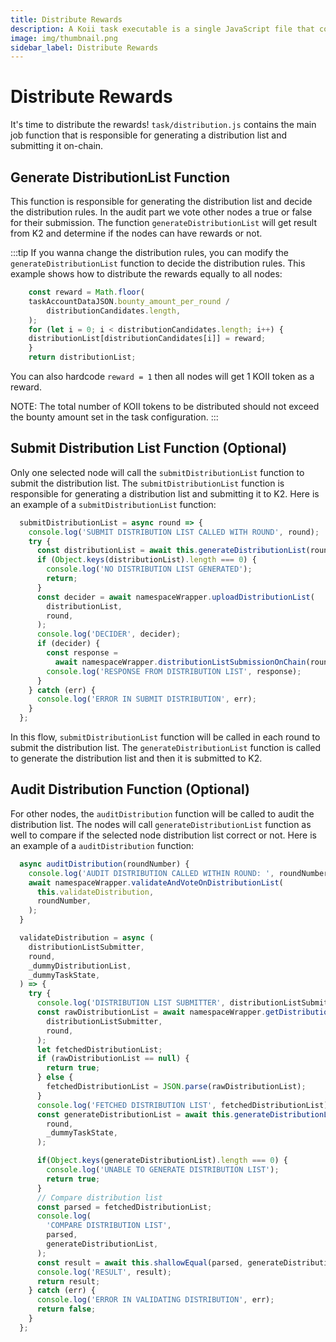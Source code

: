 ```yaml
---
title: Distribute Rewards
description: A Koii task executable is a single JavaScript file that contains all of the functions for a Koii task to function properly.
image: img/thumbnail.png
sidebar_label: Distribute Rewards
---
```


# Distribute Rewards

It's time to distribute the rewards! `task/distribution.js` contains the main job function that is responsible for generating a distribution list and submitting it on-chain.


## Generate DistributionList Function

This function is responsible for generating the distribution list and decide the distribution rules. In the audit part we vote other nodes a true or false for their submission. The function `generateDistributionList` will get result from K2 and determine if the nodes can have rewards or not.

:::tip
If you wanna change the distribution rules, you can modify the `generateDistributionList` function to decide the distribution rules. This example shows how to distribute the rewards equally to all nodes:

```js
    const reward = Math.floor(
    taskAccountDataJSON.bounty_amount_per_round /
        distributionCandidates.length,
    );
    for (let i = 0; i < distributionCandidates.length; i++) {
    distributionList[distributionCandidates[i]] = reward;
    }
    return distributionList;
```
You can also hardcode `reward = 1` then all nodes will get 1 KOII token as a reward.

NOTE: The total number of KOII tokens to be distributed should not exceed the bounty amount set in the task configuration.
:::

## Submit Distribution List Function (Optional)

Only one selected node will call the `submitDistributionList` function to submit the distribution list. The `submitDistributionList` function is responsible for generating a distribution list and submitting it to K2. Here is an example of a `submitDistributionList` function:

```js
  submitDistributionList = async round => {
    console.log('SUBMIT DISTRIBUTION LIST CALLED WITH ROUND', round);
    try {
      const distributionList = await this.generateDistributionList(round);
      if (Object.keys(distributionList).length === 0) {
        console.log('NO DISTRIBUTION LIST GENERATED');
        return;
      }
      const decider = await namespaceWrapper.uploadDistributionList(
        distributionList,
        round,
      );
      console.log('DECIDER', decider);
      if (decider) {
        const response =
          await namespaceWrapper.distributionListSubmissionOnChain(round);
        console.log('RESPONSE FROM DISTRIBUTION LIST', response);
      }
    } catch (err) {
      console.log('ERROR IN SUBMIT DISTRIBUTION', err);
    }
  };
```

In this flow, `submitDistributionList` function will be called in each round to submit the distribution list. The `generateDistributionList` function is called to generate the distribution list and then it is submitted to K2.

## Audit Distribution Function (Optional)

For other nodes, the `auditDistribution` function will be called to audit the distribution list. The nodes will call `generateDistributionList` function as well to compare if the selected node distribution list correct or not. Here is an example of a `auditDistribution` function:

```js
  async auditDistribution(roundNumber) {
    console.log('AUDIT DISTRIBUTION CALLED WITHIN ROUND: ', roundNumber);
    await namespaceWrapper.validateAndVoteOnDistributionList(
      this.validateDistribution,
      roundNumber,
    );
  }

  validateDistribution = async (
    distributionListSubmitter,
    round,
    _dummyDistributionList,
    _dummyTaskState,
  ) => {
    try {
      console.log('DISTRIBUTION LIST SUBMITTER', distributionListSubmitter);
      const rawDistributionList = await namespaceWrapper.getDistributionList(
        distributionListSubmitter,
        round,
      );
      let fetchedDistributionList;
      if (rawDistributionList == null) {
        return true;
      } else {
        fetchedDistributionList = JSON.parse(rawDistributionList);
      }
      console.log('FETCHED DISTRIBUTION LIST', fetchedDistributionList);
      const generateDistributionList = await this.generateDistributionList(
        round,
        _dummyTaskState,
      );

      if(Object.keys(generateDistributionList).length === 0) {
        console.log('UNABLE TO GENERATE DISTRIBUTION LIST');
        return true;
      }
      // Compare distribution list
      const parsed = fetchedDistributionList;
      console.log(
        'COMPARE DISTRIBUTION LIST',
        parsed,
        generateDistributionList,
      );
      const result = await this.shallowEqual(parsed, generateDistributionList);
      console.log('RESULT', result);
      return result;
    } catch (err) {
      console.log('ERROR IN VALIDATING DISTRIBUTION', err);
      return false;
    }
  };
```
